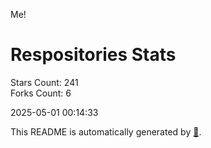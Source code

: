 Me!

# Respositories Stats
Stars Count: 241  
Forks Count: 6

2025-05-01 00:14:33  

This README is automatically generated by [🐰](https://github.com/rnitta/rnitta).

